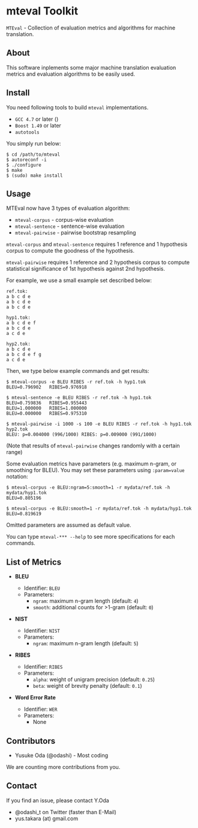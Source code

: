 mteval Toolkit
==============

`MTEval` - Collection of evaluation metrics and algorithms for machine translation.


About
-----

This software inplements some major machine translation evaluation metrics
and evaluation algorithms to be easily used.


Install
-------

You need following tools to build `mteval` implementations.
* `GCC 4.7` or later ()
* `Boost 1.49` or later
* `autotools`

You simply run below:

    $ cd /path/to/mteval
    $ autoreconf -i
    $ ./configure
    $ make
    $ (sudo) make install


Usage
-----

MTEval now have 3 types of evaluation algorithm:
* `mteval-corpus` - corpus-wise evaluation
* `mteval-sentence` - sentence-wise evaluation
* `mteval-pairwise` - pairwise bootstrap resampling

`mteval-corpus` and `mteval-sentence` requires 1 reference and 1 hypothesis corpus
to compute the goodness of the hypothesis.

`mteval-pairwise` requires 1 reference and 2 hypothesis corpus
to compute statistical significance of 1st hypothesis against 2nd hypothesis.

For example, we use a small example set described below:

    ref.tok:
    a b c d e
    a b c d e
    a b c d e

    hyp1.tok:
    a b c d e f
    a b c d e
    a c d e

    hyp2.tok:
    a b c d e
    a b c d e f g
    a c d e

Then, we type below example commands and get results:

    $ mteval-corpus -e BLEU RIBES -r ref.tok -h hyp1.tok
    BLEU=0.796902	RIBES=0.976918

    $ mteval-sentence -e BLEU RIBES -r ref.tok -h hyp1.tok
    BLEU=0.759836	RIBES=0.955443
    BLEU=1.000000	RIBES=1.000000
    BLEU=0.000000	RIBES=0.975310

    $ mteval-pairwise -i 1000 -s 100 -e BLEU RIBES -r ref.tok -h hyp1.tok hyp2.tok 
    BLEU: p=0.004000 (996/1000)	RIBES: p=0.009000 (991/1000)

(Note that results of `mteval-pairwise` changes randomly with a certain range)

Some evaluation metrics have parameters (e.g. maximum n-gram, or smoothing for BLEU).
You may set these parameters using `:param=value` notation:

    $ mteval-corpus -e BLEU:ngram=5:smooth=1 -r mydata/ref.tok -h mydata/hyp1.tok
    BLEU=0.805196

    $ mteval-corpus -e BLEU:smooth=1 -r mydata/ref.tok -h mydata/hyp1.tok
    BLEU=0.819619

Omitted parameters are assumed as default value.

You can type `mteval-*** --help` to see more specifications for each commands.


List of Metrics
---------------

* **BLEU**
    * Identifier: `BLEU`
    * Parameters:
        * `ngram`: maximum n-gram length (default: `4`)
        * `smooth`: additional counts for >1-gram (default: `0`)

* **NIST**
    * Identifier: `NIST`
    * Parameters:
        * `ngram`: maximum n-gram length (default: `5`)

* **RIBES**
    * Identifier: `RIBES`
    * Parameters:
        * `alpha`: weight of unigram precision (default: `0.25`)
        * `beta`: weight of brevity penalty (default: `0.1`)

* **Word Error Rate**
    * Identifier: `WER`
    * Parameters:
        * None


Contributors
------------

* Yusuke Oda (@odashi) - Most coding

We are counting more contributions from you.


Contact
-------

If you find an issue, please contact Y.Oda
* @odashi_t on Twitter (faster than E-Mail)
* yus.takara (at) gmail.com

